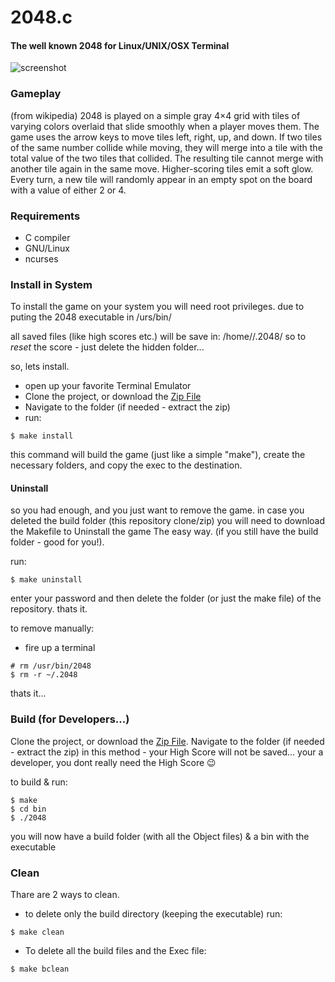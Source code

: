 2048.c
======
#### The well known 2048 for Linux/UNIX/OSX Terminal

![screenshot](http://imageshack.com/a/img843/4002/w0vl.png)



### Gameplay

(from wikipedia)
2048 is played on a simple gray 4×4 grid with tiles of varying colors overlaid that slide smoothly when a player moves them. The game uses the arrow keys to move tiles left, right, up, and down. If two tiles of the same number collide while moving, they will merge into a tile with the total value of the two tiles that collided. The resulting tile cannot merge with another tile again in the same move. Higher-scoring tiles emit a soft glow. Every turn, a new tile will randomly appear in an empty spot on the board with a value of either 2 or 4.

### Requirements

- C compiler
- GNU/Linux
- ncurses

### Install in System

To install the game on your system you will need root privileges. due to puting the 2048
executable in /urs/bin/

all saved files (like high scores etc.) will be save in:
/home/<youre user name>/.2048/
so to *reset* the score - just delete the hidden folder...

so, lets install. 

 - open up your favorite Terminal Emulator
 - Clone the project, or download the [Zip File](https://github.com/ran632/2048-for-linux/archive/master.zip)
 - Navigate to the folder (if needed - extract the zip)
 - run:
```shell
$ make install
```
this command will build the game (just like a simple "make"), create the necessary folders, and copy the exec to the destination.

#### Uninstall
so you had enough, and you just want to remove the game.
in case you deleted the build folder (this repository clone/zip)
you will need to download the Makefile to Uninstall the game The easy way. (if you still have the build folder - good for you!).

run:
```shell
$ make uninstall
```

enter your password and then delete the folder (or just the make file) of the repository.
thats it.

to remove manually:

 - fire up a terminal
 ```shell
 # rm /usr/bin/2048
 $ rm -r ~/.2048
 ```
 thats it...




### Build (for Developers...)
Clone the project, or download the [Zip File](https://github.com/ran632/2048-for-linux/archive/master.zip).
Navigate to the folder (if needed - extract the zip)
in this method - your High Score will not be saved...
your a developer, you dont really need the High Score :wink:

to build & run:

```shell
$ make
$ cd bin
$ ./2048
```

you will now have a build folder (with all the Object files) & a bin with the executable


### Clean 
Thare are 2 ways to clean.

- to delete only the build directory (keeping the executable) run:
```shell
$ make clean
```

- To delete all the build files and the Exec file:
```shell
$ make bclean
```